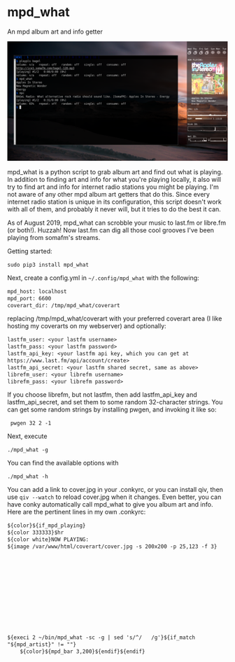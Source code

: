 # mpd_what
An mpd album art and info getter

![screenshot](mpd_what_desk2.png "mpd_what with conky")

mpd_what is a python script to grab album art and find out what is playing. In addition to finding art and info for what you're playing locally, it also will try to find art and info for internet radio stations you might be playing. I'm not aware of any other mpd album art getters that do this. Since every internet radio station is unique in its configuration, this script doesn't work with all of them, and probably it never will, but it tries to do the best it can.

As of August 2019, mpd_what can scrobble your music to last.fm or libre.fm (or both!). Huzzah! Now last.fm can dig all those cool grooves I've been playing from somafm's streams.


Getting started:

    sudo pip3 install mpd_what
    
Next, create a config.yml in `~/.config/mpd_what` with the following:

    mpd_host: localhost
    mpd_port: 6600
    coverart_dir: /tmp/mpd_what/coverart
    
replacing /tmp/mpd_what/coverart with your preferred coverart area (I like hosting my coverarts on my webserver) and optionally:

    lastfm_user: <your lastfm username>
    lastfm_pass: <your lastfm password>
    lastfm_api_key: <your lastfm api key, which you can get at https://www.last.fm/api/account/create>
    lastfm_api_secret: <your lastfm shared secret, same as above>
    librefm_user: <your librefm username>
    librefm_pass: <your librefm password>
    
 If you choose librefm, but not lastfm, then add lastfm_api_key and lastfm_api_secret, and set them to some random 32-character strings. You can get some random strings by installing pwgen, and invoking it like so:
 
     pwgen 32 2 -1
     
Next, execute
    
    ./mpd_what -g

You can find the available options with

    ./mpd_what -h

You can add a link to cover.jpg in your .conkyrc, or you can install qiv, then use `qiv --watch` to reload cover.jpg when it changes. Even better, you can have conky automatically call mpd_what to give you album art and info. Here are the pertinent lines in my own .conkyrc:

    ${color}${if_mpd_playing}
    ${color 333333}$hr
    ${color white}NOW PLAYING:
    ${image /var/www/html/coverart/cover.jpg -s 200x200 -p 25,123 -f 3}
    
    
    
    
    
    
    
    
    
    
    
    
    ${execi 2 ~/bin/mpd_what -sc -g | sed 's/^/   /g'}${if_match "${mpd_artist}" != ""}
        ${color}${mpd_bar 3,200}${endif}${endif}


